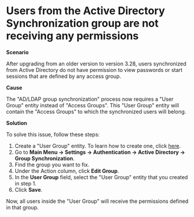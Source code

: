 # Users from the Active Directory Synchronization group are not receiving any permissions

**Scenario**

After upgrading from an older version to version 3.28, users synchronized from Active Directory do not have permission to view passwords or start sessions that are defined by any access group.

**Cause**

The "AD/LDAP group synchronization" process now requires a "User Group" entity instead of "Access Groups". This "User Group" entity will contain the "Access Groups" to which the synchronized users will belong.

**Solution**

To solve this issue, follow these steps:

1. Create a "User Group" entity. To learn how to create one, click [here](/v3-32/docs/administration-user-groups).
2. Go to **Main Menu → Settings → Authentication → Active Directory → Group Synchronization**.
3. Find the group you want to fix.
4. Under the Action column, click **Edit Group**.
5. In the **User Group** field, select the "User Group" entity that you created in step 1.
6. Click **Save**.

Now, all users inside the "User Group" will receive the permissions defined in that group.